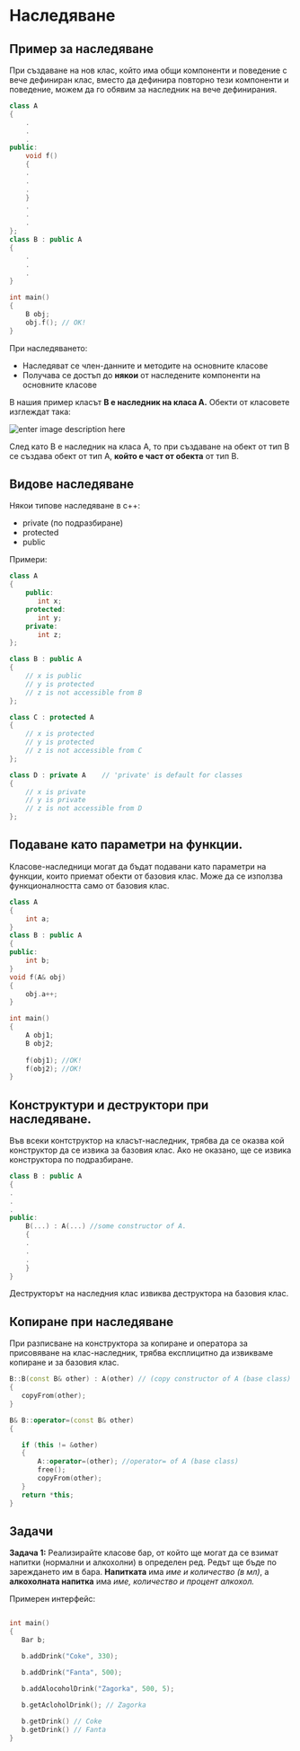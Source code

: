 
# Наследяване
## Пример за наследяване

При създаване на нов клас, който има общи компоненти и поведение с вече дефиниран клас, вместо да дефинира повторно тези компоненти и поведение, можем да го обявим за наследник на вече дефинирания.

```c++
class A
{
	.
	. 
	.
public:
	void f()
	{
	.
	.
	.
	}
	.
	.
	.	
};
class B : public A
{
	.
	.
	.
}

int main()
{
	B obj;
	obj.f(); // OK!
}
 ```
 При наследяването:
 - Наследяват се член-данните и методите на основните класове
 - Получава се достъп до **някои** от наследените компоненти на основните класове


В нашия пример класът **В е наследник на класа А.** Обекти от класовете изглеждат така:

![enter image description here](https://i.ibb.co/Fshm2LJ/Untitled-Diagram.png)


След като  В е наследник на класа А, то при създаване на обект от тип В се създава обект от тип А, **който е част от обекта** от тип В.


## Видове наследяване
Някои типове наследяване в c++:

 - private (по подразбиране)
 - protected
 - public

Примери:
```c++
class A 
{
    public:
       int x;
    protected:
       int y;
    private:
       int z;
};

class B : public A
{
    // x is public
    // y is protected
    // z is not accessible from B
};

class C : protected A
{
    // x is protected
    // y is protected
    // z is not accessible from C
};

class D : private A    // 'private' is default for classes
{
    // x is private
    // y is private
    // z is not accessible from D
};
 ```

## Подаване като параметри на функции.
Класове-наследници могат да бъдат подавани като параметри на функции, които приемат обекти от базовия клас. Може да се използва функционалността само от базовия клас.

```c++
class A
{
	int a;
}
class B : public A
{
public:
	int b;
}
void f(A& obj)
{
	obj.a++;
}

int main()
{
	A obj1;
	B obj2;
	
	f(obj1); //OK!
	f(obj2); //OK!
}
 ```

## Конструктури и деструктори при наследяване.
Във всеки контструктор на класът-наследник, трябва да се оказва кой конструктор да се извика за базовия клас. Ако не оказано, ще се извика конструктора по подразбиране.

```c++
class B : public A
{
.
.
.
public:
	B(...) : A(...) //some constructor of A.
	{
	.
	.
	.
	}
}
 ```
Деструкторът на наследния клас извиква деструктора на базовия клас.


## Копиране при наследяване
При разписване на конструктора за копиране и оператора за присовяване на клас-наследник, трябва експлицитно да извикваме копиране и за базовия клас.
 ```c++
B::B(const B& other) : A(other) // (copy constructor of A (base class)
{
	copyFrom(other);
}

B& B::operator=(const B& other)
{

	if (this != &other)
	{
		A::operator=(other); //operator= of A (base class)
		free();
		copyFrom(other);
	}
	return *this;
}
 ```




## Задачи

**Задача 1:**
Реализирайте класове бар, от който ще могат да се взимат напитки (нормални и алкохолни) в определен ред. Редът ще бъде по зареждането им в бара.
**Напитката** има *име и количество (в мл)*, а **алкохолната напитка** има *име, количество и процент алкохол.*

Примерен интерфейс:
 ```c++

int main()
{
	Bar b;

	b.addDrink("Coke", 330);

	b.addDrink("Fanta", 500);

	b.addAlocoholDrink("Zagorka", 500, 5);

	b.getAcloholDrink(); // Zagorka
	
	b.getDrink() // Coke
	b.getDrink() // Fanta
}
 ```


